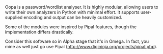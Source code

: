 Oopa is a password/wordlist analyser. It is highly modular, allowing users to write their own analyzers in Python with minimal effort. It supports user-supplied encoding and output can be heavily customized.

Some of the modules were inspired by Pipal features, though the implementation differs drastically.

Consider this software so in Alpha stage that it's in Omega. In fact, you mine as well just go use Pipal (http://www.digininja.org/projects/pipal.php).
